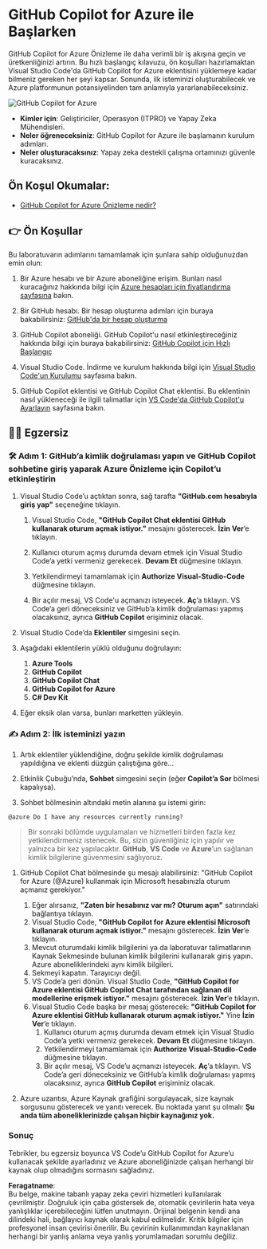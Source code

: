 # GitHub Copilot for Azure ile Başlarken

GitHub Copilot for Azure Önizleme ile daha verimli bir iş akışına geçin ve üretkenliğinizi artırın. Bu hızlı başlangıç kılavuzu, ön koşulları hazırlamaktan Visual Studio Code'da GitHub Copilot for Azure eklentisini yüklemeye kadar bilmeniz gereken her şeyi kapsar. Sonunda, ilk isteminizi oluşturabilecek ve Azure platformunun potansiyelinden tam anlamıyla yararlanabileceksiniz.

![GitHub Copilot for Azure](../../../06-Using-GitHub-Copilot-for-Azure-to-Deploy-to-Cloud/images/intro.gif "GitHub Copilot for Azure")

- **Kimler için**: Geliştiriciler, Operasyon (ITPRO) ve Yapay Zeka Mühendisleri.  
- **Neler öğreneceksiniz**: GitHub Copilot for Azure ile başlamanın kurulum adımları.  
- **Neler oluşturacaksınız**: Yapay zeka destekli çalışma ortamınızı güvenle kuracaksınız.

## Ön Koşul Okumalar:

- [GitHub Copilot for Azure Önizleme nedir?](https://learn.microsoft.com/azure/developer/github-copilot-azure/introduction)

## 👉 Ön Koşullar

Bu laboratuvarın adımlarını tamamlamak için şunlara sahip olduğunuzdan emin olun:

1. Bir Azure hesabı ve bir Azure aboneliğine erişim. Bunları nasıl kuracağınız hakkında bilgi için [Azure hesapları için fiyatlandırma sayfasına](https://azure.microsoft.com/pricing/purchase-options/azure-account) bakın.

1. Bir GitHub hesabı. Bir hesap oluşturma adımları için buraya bakabilirsiniz: [GitHub'da bir hesap oluşturma](https://docs.github.com/en/get-started/start-your-journey/creating-an-account-on-github)

1. GitHub Copilot aboneliği. GitHub Copilot'u nasıl etkinleştireceğiniz hakkında bilgi için buraya bakabilirsiniz: [GitHub Copilot için Hızlı Başlangıç](https://docs.github.com/en/copilot/quickstart)

1. Visual Studio Code. İndirme ve kurulum hakkında bilgi için [Visual Studio Code'un Kurulumu](https://code.visualstudio.com/docs/setup/setup-overview) sayfasına bakın.

1. GitHub Copilot eklentisi ve GitHub Copilot Chat eklentisi. Bu eklentinin nasıl yükleneceği ile ilgili talimatlar için [VS Code'da GitHub Copilot'u Ayarlayın](https://marketplace.visualstudio.com/items?itemName=GitHub.copilot) sayfasına bakın.

## 💪🏽 Egzersiz

### 🛠 Adım 1: GitHub’a kimlik doğrulaması yapın ve GitHub Copilot sohbetine giriş yaparak Azure Önizleme için Copilot’u etkinleştirin

1. Visual Studio Code’u açtıktan sonra, sağ tarafta **"GitHub.com hesabıyla giriş yap"** seçeneğine tıklayın.

    1. Visual Studio Code, **"GitHub Copilot Chat eklentisi GitHub kullanarak oturum açmak istiyor."** mesajını gösterecek. **İzin Ver**’e tıklayın.

    1. Kullanıcı oturum açmış durumda devam etmek için Visual Studio Code’a yetki vermeniz gerekecek. **Devam Et** düğmesine tıklayın.

    1. Yetkilendirmeyi tamamlamak için **Authorize Visual-Studio-Code** düğmesine tıklayın.

    1. Bir açılır mesaj, VS Code'u açmanızı isteyecek. **Aç**’a tıklayın. VS Code’a geri döneceksiniz ve GitHub’a kimlik doğrulaması yapmış olacaksınız, ayrıca **GitHub Copilot** erişiminiz olacak.

1. Visual Studio Code’da **Eklentiler** simgesini seçin.

1. Aşağıdaki eklentilerin yüklü olduğunu doğrulayın:
    1. **Azure Tools**
    1. **GitHub Copilot**
    1. **GitHub Copilot Chat**
    1. **GitHub Copilot for Azure**
    1. **C# Dev Kit**

1. Eğer eksik olan varsa, bunları marketten yükleyin.

### ✍️ Adım 2: İlk isteminizi yazın

1. Artık eklentiler yüklendiğine, doğru şekilde kimlik doğrulaması yapıldığına ve eklenti düzgün çalıştığına göre...

1. Etkinlik Çubuğu’nda, **Sohbet** simgesini seçin (eğer **Copilot’a Sor** bölmesi kapalıysa).

1. Sohbet bölmesinin altındaki metin alanına şu istemi girin:

```prompt
@azure Do I have any resources currently running?
```  
> Bir sonraki bölümde uygulamaları ve hizmetleri birden fazla kez yetkilendirmeniz istenecek. Bu, sizin güvenliğiniz için yapılır ve yalnızca bir kez yapılacaktır. **GitHub**, **VS Code** ve **Azure**’un sağlanan kimlik bilgilerine güvenmesini sağlıyoruz.

1. GitHub Copilot Chat bölmesinde şu mesajı alabilirsiniz: "GitHub Copilot for Azure (@Azure) kullanmak için Microsoft hesabınızla oturum açmanız gerekiyor."

    1. Eğer alırsanız, **"Zaten bir hesabınız var mı? Oturum açın"** satırındaki bağlantıya tıklayın.
    1. Visual Studio Code, **"GitHub Copilot for Azure eklentisi Microsoft kullanarak oturum açmak istiyor."** mesajını gösterecek. **İzin Ver**’e tıklayın.
    1. Mevcut oturumdaki kimlik bilgilerini ya da laboratuvar talimatlarının Kaynak Sekmesinde bulunan kimlik bilgilerini kullanarak giriş yapın. Azure aboneliklerindeki aynı kimlik bilgileri.
    1. Sekmeyi kapatın. Tarayıcıyı değil.
    1. VS Code’a geri dönün. Visual Studio Code, **"GitHub Copilot for Azure eklentisi GitHub Copilot Chat tarafından sağlanan dil modellerine erişmek istiyor."** mesajını gösterecek. **İzin Ver**’e tıklayın.
    1. Visual Studio Code başka bir mesaj gösterecek: **"GitHub Copilot for Azure eklentisi GitHub kullanarak oturum açmak istiyor."** Yine **İzin Ver**’e tıklayın.
        1. Kullanıcı oturum açmış durumda devam etmek için Visual Studio Code’a yetki vermeniz gerekecek. **Devam Et** düğmesine tıklayın.
        1. Yetkilendirmeyi tamamlamak için **Authorize Visual-Studio-Code** düğmesine tıklayın.
        1. Bir açılır mesaj, VS Code’u açmanızı isteyecek. **Aç**’a tıklayın. VS Code’a geri döneceksiniz ve GitHub’a kimlik doğrulaması yapmış olacaksınız, ayrıca **GitHub Copilot** erişiminiz olacak.

1. Azure uzantısı, Azure Kaynak grafiğini sorgulayacak, size kaynak sorgusunu gösterecek ve yanıtı verecek. Bu noktada yanıt şu olmalı: **Şu anda tüm aboneliklerinizde çalışan hiçbir kaynağınız yok.**

### Sonuç

Tebrikler, bu egzersiz boyunca VS Code’u GitHub Copilot for Azure’u kullanacak şekilde ayarladınız ve Azure aboneliğinizde çalışan herhangi bir kaynak olup olmadığını sormasını sağladınız.

**Feragatname**:  
Bu belge, makine tabanlı yapay zeka çeviri hizmetleri kullanılarak çevrilmiştir. Doğruluk için çaba göstersek de, otomatik çevirilerin hata veya yanlışlıklar içerebileceğini lütfen unutmayın. Orijinal belgenin kendi ana dilindeki hali, bağlayıcı kaynak olarak kabul edilmelidir. Kritik bilgiler için profesyonel insan çevirisi önerilir. Bu çevirinin kullanımından kaynaklanan herhangi bir yanlış anlama veya yanlış yorumlamadan sorumlu değiliz.